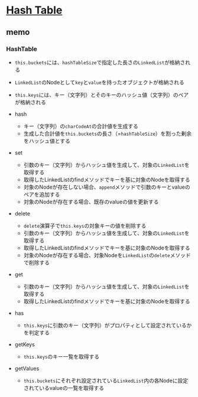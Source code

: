 # [Hash Table](https://github.com/trekhleb/javascript-algorithms/tree/master/src/data-structures/hash-table)

## memo

### HashTable

- `this.buckets`には、`hashTableSize`で指定した長さの`LinkedList`が格納される
- `LinkedList`のNodeとして`key`と`value`を持ったオブジェクトが格納される
- `this.keys`には、キー（文字列）とそのキーのハッシュ値（文字列）のペアが格納される

- hash
    - キー（文字列）の`charCodeAt`の合計値を生成する
    - 生成した合計値を`this.buckets`の長さ（=`hashTableSize`）を割った剰余をハッシュ値とする
- set
    - 引数のキー（文字列）からハッシュ値を生成して、対象の`LinkedList`を取得する
    - 取得したLinkedListのfindメソッドでキーを基に対象のNodeを取得する
    - 対象のNodeが存在しない場合、`append`メソッドで引数のキーとvalueのペアを追加する
    - 対象のNodeが存在する場合、既存のvalueの値を更新する
- delete
    - `delete`演算子で`this.keys`の対象キーの値を削除する
    - 引数のキー（文字列）からハッシュ値を生成して、対象の`LinkedList`を取得する
    - 取得したLinkedListのfindメソッドでキーを基に対象のNodeを取得する
    - 対象のNodeが存在する場合、対象Nodeを`LinkedList`の`delete`メソッドで削除する
- get
    - 引数のキー（文字列）からハッシュ値を生成して、対象の`LinkedList`を取得する
    - 取得したLinkedListのfindメソッドでキーを基に対象のNodeを取得する
- has
    - `this.keys`に引数のキー（文字列）がプロパティとして設定されているかを判定する
- getKeys
    - `this.keys`のキー一覧を取得する
- getValues
    - `this.buckets`にそれぞれ設定されている`LinkedList`内の各Nodeに設定されているvalueの一覧を取得する
